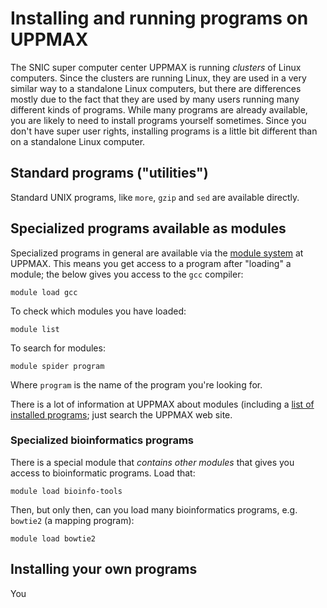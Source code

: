 # Installing and running programs on UPPMAX

The SNIC super computer center UPPMAX is running *clusters* of Linux computers. Since the clusters
are running Linux, they are used in a very similar way to a standalone Linux computers, but there
are differences mostly due to the fact that they are used by many users running many different kinds
of programs. While many programs are already available, you are likely to need to install programs
yourself sometimes. Since you don't have super user rights, installing programs is a little bit
different than on a standalone Linux computer.

## Standard programs ("utilities")

Standard UNIX programs, like `more`, `gzip` and `sed` are available directly.

## Specialized programs available as modules

Specialized programs in general are available via the [module
system](https://www.uppmax.uu.se/resources/software/module-system/) at UPPMAX. This means you get
access to a program after "loading" a module; the below gives you access to the `gcc` compiler:

```
module load gcc
```

To check which modules you have loaded:

```
module list
```

To search for modules:

```
module spider program
```

Where `program` is the name of the program you're looking for.

There is a lot of information at UPPMAX about modules (including a [list of installed
programs](https://uppmax.uu.se/resources/software/installed-software/); just search the UPPMAX web site.

### Specialized bioinformatics programs

There is a special module that *contains other modules* that gives you access to bioinformatic
programs. Load that:

```
module load bioinfo-tools
```

Then, but only then, can you load many bioinformatics programs, e.g. `bowtie2` (a mapping program):

```
module load bowtie2
```

## Installing your own programs

You 
